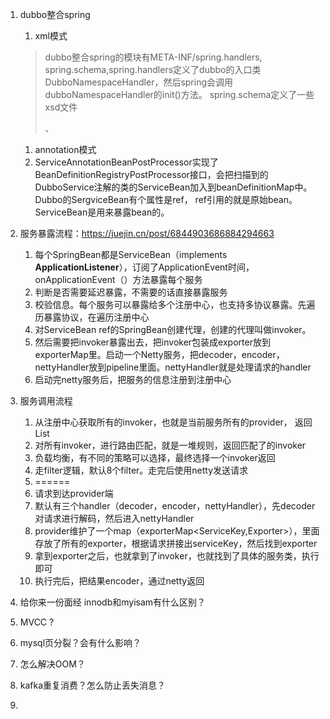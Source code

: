 1. dubbo整合spring
	
	1. xml模式
	
	> dubbo整合spring的模块有META-INF/spring.handlers, spring.schema,spring.handlers定义了dubbo的入口类DubboNamespaceHandler，然后spring会调用dubboNamespaceHandler的init()方法。 spring.schema定义了一些xsd文件
	>
	> 、
	
	1. annotation模式
	  1. ServiceAnnotationBeanPostProcessor实现了BeanDefinitionRegistryPostProcessor接口，会把扫描到的DubboService注解的类的ServiceBean加入到beanDefinitionMap中。Dubbo的SergviceBean有个属性是ref， ref引用的就是原始bean。ServiceBean是用来暴露bean的。
	
2. 服务暴露流程：https://juejin.cn/post/6844903686884294663

   1. 每个SpringBean都是ServiceBean（implements **ApplicationListener**），订阅了ApplicationEvent时间，onApplicationEvent（）方法暴露每个服务
   2. 判断是否需要延迟暴露，不需要的话直接暴露服务
   3. 校验信息。每个服务可以暴露给多个注册中心，也支持多协议暴露。先遍历暴露协议，在遍历注册中心
   4. 对ServiceBean ref的SpringBean创建代理，创建的代理叫做invoker。
   5. 然后需要把invoker暴露出去，把invoker包装成exporter放到exporterMap里。启动一个Netty服务，把decoder，encoder，nettyHandler放到pipeline里面。nettyHandler就是处理请求的handler
   6. 启动完netty服务后，把服务的信息注册到注册中心

3. 服务调用流程

   1. 从注册中心获取所有的invoker，也就是当前服务所有的provider， 返回List<Invoker>
   1. 对所有invoker，进行路由匹配，就是一堆规则，返回匹配了的invoker
   1. 负载均衡，有不同的策略可以选择，最终选择一个invoker返回
   1. 走filter逻辑，默认8个filter。走完后使用netty发送请求
   1. ======
   1. 请求到达provider端
   1. 默认有三个handler（decoder，encoder，nettyHandler），先decoder对请求进行解码，然后进入nettyHandler
   2. provider维护了一个map（exporterMap<ServiceKey,Exporter>），里面存放了所有的exporter，根据请求拼接出serviceKey，然后找到exporter
   2. 拿到exporter之后，也就拿到了invoker，也就找到了具体的服务类，执行即可
   2. 执行完后，把结果encoder，通过netty返回
   
4. 给你来一份面经
   innodb和myisam有什么区别？

5. MVCC ?

6. mysql页分裂？会有什么影响？

7. 怎么解决OOM？

8. kafka重复消费？怎么防止丢失消息？

9. 